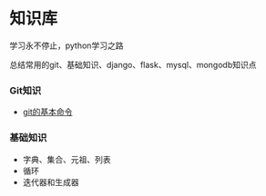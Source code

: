 

# 知识库
学习永不停止，python学习之路

总结常用的git、基础知识、django、flask、mysql、mongodb知识点
### Git知识
 - [git的基本命令](Git/git1.md)

### 基础知识
 - 字典、集合、元祖、列表
 - 循环
 - 迭代器和生成器
